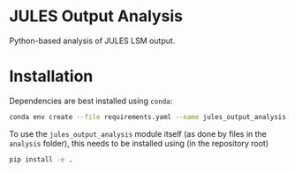 # JULES Output Analysis

Python-based analysis of JULES LSM output.

# Installation

Dependencies are best installed using `conda`:
```sh
conda env create --file requirements.yaml --name jules_output_analysis
```

To use the `jules_output_analysis` module itself (as done by files in the `analysis` folder), this needs to be installed using (in the repository root)
```sh
pip install -e .
```
